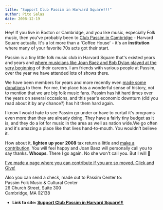 ```yaml
---
title: "Support Club Passim in Harvard Square!!!"
author: Pito Salas
date: 2008-12-19
---
```




Hey! If you live in Boston or Cambridge, and you like music, especially Folk
music, then you've probably been to [Club Passim in
Cambridge](<http://www.clubpassim.org/>) - Harvard Square actually. It's a lot
more than a 'Coffee House' - it's an **institution** where many of your
favorite 70s acts got their start.

Passim is a tiny little folk music club in Harvard Square that's existed years
and years and [where musicians like Joan Baez and Bob Dylan played at the very
beginning](<http://www.clubpassim.org/Page.asp?n=12788&snid=123649884&org=clubpassim.org>)
of their careers. I am friends with various people at Passim, over the year we
have attended lots of shows there.

We have been members for years and more recently even [made some
donations](<http://www.firstgiving.com/pitosalas>) to them. For me, the place
has a wonderful sense of history, not to mention that we are big folk music
fans. Passim has hit hard times over the years on several occasions, and this
year's economic downturn (did you read about it by any chance?) has hit them
hard again.

I know I would hate to see Passim go under or have to curtail it's programs
even more than they are already doing. They have a fairly tiny budget as it
is, and they do a lot for music in the area as well as nation wide.We go often
and it's amazing a place like that lives hand-to-mouth. You wouldn't believe
it.

How about it, **lighten up your 2008** tax return a little and [make a
contribution](<http://www.firstgiving.com/pitosalas>). You will feel happy and
Joan Baez will personally call you to say thanks. **Whoops**. There I go
again. No she won't call you. But I will 🙂

[I've made a page where you can contribute if you are so moved. Click and
Give!](<http://www.firstgiving.com/pitosalas>)

Also you can send a check, made out to Passim Center to:  
Passim Folk Music & Cultural Center  
26 Church Street, Suite 300  
Cambridge, MA 02138


* **Link to site:** **[Support Club Passim in Harvard Square!!!](None)**

